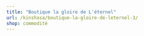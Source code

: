 ```yaml
---
title: "Boutique la gloire de L'éternel"
url: /kinshasa/boutique-la-gloire-de-leternel-3/
shop: commodité
---
```


